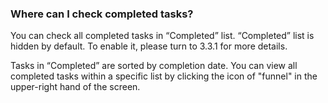 ### Where can I check completed tasks?
You can check all completed tasks in “Completed” list. “Completed” list is hidden by default. To enable it, please turn to 3.3.1 for more details.

Tasks in “Completed” are sorted by completion date. You can view all completed tasks within a specific list by clicking the icon of "funnel" in the upper-right hand of the screen.
